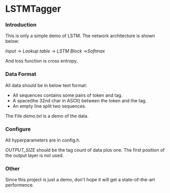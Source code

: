 # LSTMTagger

### Introduction

This is only a simple demo of LSTM. The network architecture is shown below:

*Input* -> *Lookup table* -> *LSTM Block* ->*Softmax*

And loss function is cross entropy.

### Data Format

All data should be in below text format:

* All sequences contains some pairs of token and tag.
* A space(the 32nd char in ASCII) between the token and the tag.
* An empty line split two sequences.

The File *demo.txt* is a demo of the data.

### Configure

All hyperparameters are in config.h.

*OUTPUT_SIZE* should be the tag count of data plus one. The first position of the output layer is not used.

### Other

Since this project is just a demo, don't hope it will get a state-of-the-art performence. 